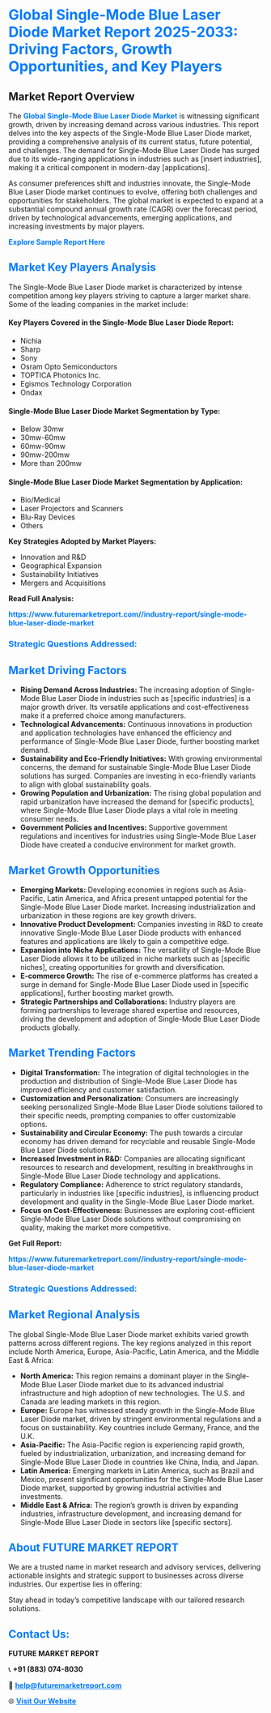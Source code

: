 <h1 style="color: #007BFF;">Global Single-Mode Blue Laser Diode Market Report 2025-2033: Driving Factors, Growth Opportunities, and Key Players</h1>

<section id="overview">
<h2>Market Report Overview</h2>
<p>The <a href="https://www.futuremarketreport.com//industry-report/single-mode-blue-laser-diode-market" style="color: #007BFF; text-decoration: none;"><strong>Global Single-Mode Blue Laser Diode Market</strong></a> is witnessing significant growth, driven by increasing demand across various industries. This report delves into the key aspects of the Single-Mode Blue Laser Diode market, providing a comprehensive analysis of its current status, future potential, and challenges. The demand for Single-Mode Blue Laser Diode has surged due to its wide-ranging applications in industries such as [insert industries], making it a critical component in modern-day [applications].</p>
<p>As consumer preferences shift and industries innovate, the Single-Mode Blue Laser Diode market continues to evolve, offering both challenges and opportunities for stakeholders. The global market is expected to expand at a substantial compound annual growth rate (CAGR) over the forecast period, driven by technological advancements, emerging applications, and increasing investments by major players.</p>
</section>

<section id="overview">
<p><a href="https://www.futuremarketreport.com//request-sample/reportId=60818" style="color: #007BFF; text-decoration: none;"><strong>Explore Sample Report Here</strong></a></p>
</section>

<section id="key-players">
<h2 style="color: #007BFF;">Market Key Players Analysis</h2>
<p>The Single-Mode Blue Laser Diode market is characterized by intense competition among key players striving to capture a larger market share. Some of the leading companies in the market include:</p>
<h4>Key Players Covered in the Single-Mode Blue Laser Diode Report:</h4>
<ul><li>Nichia</li><li>Sharp</li><li>Sony</li><li>Osram Opto Semiconductors</li><li>TOPTICA Photonics Inc.</li><li>Egismos Technology Corporation</li><li>Ondax</li></ul>
<h4>Single-Mode Blue Laser Diode Market Segmentation by Type:</h4>
<ul><li>Below 30mw</li><li>30mw-60mw</li><li>60mw-90mw</li><li>90mw-200mw</li><li>More than 200mw</li></ul>

<h4>Single-Mode Blue Laser Diode Market Segmentation by Application:</h4>
<ul><li>Bio/Medical</li><li>Laser Projectors and Scanners</li><li>Blu-Ray Devices</li><li>Others</li></ul>
<p><strong>Key Strategies Adopted by Market Players:</strong></p>
<ul>
<li>Innovation and R&D</li>
<li>Geographical Expansion</li>
<li>Sustainability Initiatives</li>
<li>Mergers and Acquisitions</li>
</ul>
</section>

<section>
<p><strong>Read Full Analysis: </strong></p><a href="https://www.futuremarketreport.com//industry-report/single-mode-blue-laser-diode-market" style="color: #007BFF; text-decoration: none;"><strong>https://www.futuremarketreport.com//industry-report/single-mode-blue-laser-diode-market</strong></a>
<h3 style="color: #007BFF;">Strategic Questions Addressed:</h3>
</section>

<section id="driving-factors">
<h2 style="color: #007BFF;">Market Driving Factors</h2>
<ul>
<li><strong>Rising Demand Across Industries:</strong> The increasing adoption of Single-Mode Blue Laser Diode in industries such as [specific industries] is a major growth driver. Its versatile applications and cost-effectiveness make it a preferred choice among manufacturers.</li>
<li><strong>Technological Advancements:</strong> Continuous innovations in production and application technologies have enhanced the efficiency and performance of Single-Mode Blue Laser Diode, further boosting market demand.</li>
<li><strong>Sustainability and Eco-Friendly Initiatives:</strong> With growing environmental concerns, the demand for sustainable Single-Mode Blue Laser Diode solutions has surged. Companies are investing in eco-friendly variants to align with global sustainability goals.</li>
<li><strong>Growing Population and Urbanization:</strong> The rising global population and rapid urbanization have increased the demand for [specific products], where Single-Mode Blue Laser Diode plays a vital role in meeting consumer needs.</li>
<li><strong>Government Policies and Incentives:</strong> Supportive government regulations and incentives for industries using Single-Mode Blue Laser Diode have created a conducive environment for market growth.</li>
</ul>
</section>

<section id="growth-opportunities">
<h2 style="color: #007BFF;">Market Growth Opportunities</h2>
<ul>
<li><strong>Emerging Markets:</strong> Developing economies in regions such as Asia-Pacific, Latin America, and Africa present untapped potential for the Single-Mode Blue Laser Diode market. Increasing industrialization and urbanization in these regions are key growth drivers.</li>
<li><strong>Innovative Product Development:</strong> Companies investing in R&D to create innovative Single-Mode Blue Laser Diode products with enhanced features and applications are likely to gain a competitive edge.</li>
<li><strong>Expansion into Niche Applications:</strong> The versatility of Single-Mode Blue Laser Diode allows it to be utilized in niche markets such as [specific niches], creating opportunities for growth and diversification.</li>
<li><strong>E-commerce Growth:</strong> The rise of e-commerce platforms has created a surge in demand for Single-Mode Blue Laser Diode used in [specific applications], further boosting market growth.</li>
<li><strong>Strategic Partnerships and Collaborations:</strong> Industry players are forming partnerships to leverage shared expertise and resources, driving the development and adoption of Single-Mode Blue Laser Diode products globally.</li>
</ul>
</section>

<section id="trending-factors">
<h2 style="color: #007BFF;">Market Trending Factors</h2>
<ul>
<li><strong>Digital Transformation:</strong> The integration of digital technologies in the production and distribution of Single-Mode Blue Laser Diode has improved efficiency and customer satisfaction.</li>
<li><strong>Customization and Personalization:</strong> Consumers are increasingly seeking personalized Single-Mode Blue Laser Diode solutions tailored to their specific needs, prompting companies to offer customizable options.</li>
<li><strong>Sustainability and Circular Economy:</strong> The push towards a circular economy has driven demand for recyclable and reusable Single-Mode Blue Laser Diode solutions.</li>
<li><strong>Increased Investment in R&D:</strong> Companies are allocating significant resources to research and development, resulting in breakthroughs in Single-Mode Blue Laser Diode technology and applications.</li>
<li><strong>Regulatory Compliance:</strong> Adherence to strict regulatory standards, particularly in industries like [specific industries], is influencing product development and quality in the Single-Mode Blue Laser Diode market.</li>
<li><strong>Focus on Cost-Effectiveness:</strong> Businesses are exploring cost-efficient Single-Mode Blue Laser Diode solutions without compromising on quality, making the market more competitive.</li>
</ul>
</section>

<section>
<p><strong>Get Full Report: </strong></p><a href="https://www.futuremarketreport.com//industry-report/single-mode-blue-laser-diode-market" style="color: #007BFF; text-decoration: none;"><strong>https://www.futuremarketreport.com//industry-report/single-mode-blue-laser-diode-market</strong></a>
<h3 style="color: #007BFF;">Strategic Questions Addressed:</h3>
</section>


<section id="regional-analysis">
<h2 style="color: #007BFF;">Market Regional Analysis</h2>
<p>The global Single-Mode Blue Laser Diode market exhibits varied growth patterns across different regions. The key regions analyzed in this report include North America, Europe, Asia-Pacific, Latin America, and the Middle East & Africa:</p>
<ul>
<li><strong>North America:</strong> This region remains a dominant player in the Single-Mode Blue Laser Diode market due to its advanced industrial infrastructure and high adoption of new technologies. The U.S. and Canada are leading markets in this region.</li>
<li><strong>Europe:</strong> Europe has witnessed steady growth in the Single-Mode Blue Laser Diode market, driven by stringent environmental regulations and a focus on sustainability. Key countries include Germany, France, and the U.K.</li>
<li><strong>Asia-Pacific:</strong> The Asia-Pacific region is experiencing rapid growth, fueled by industrialization, urbanization, and increasing demand for Single-Mode Blue Laser Diode in countries like China, India, and Japan.</li>
<li><strong>Latin America:</strong> Emerging markets in Latin America, such as Brazil and Mexico, present significant opportunities for the Single-Mode Blue Laser Diode market, supported by growing industrial activities and investments.</li>
<li><strong>Middle East & Africa:</strong> The region’s growth is driven by expanding industries, infrastructure development, and increasing demand for Single-Mode Blue Laser Diode in sectors like [specific sectors].</li>
</ul>
</section>

<footer>
<h2 style="color: #007BFF;">About FUTURE MARKET REPORT</h2>
<p>We are a trusted name in market research and advisory services, delivering actionable insights and strategic support to businesses across diverse industries. Our expertise lies in offering:</p>

<p>Stay ahead in today’s competitive landscape with our tailored research solutions.</p>

<h2 style="color: #007BFF;">Contact Us:</h2>
<p><strong>FUTURE MARKET REPORT</strong></p>
<p>📞 <strong>+91 (883) 074-8030</strong></p>
<p>📧 <strong><a href="mailto:help@futuremarketreport.com" style="color: #007BFF;">help@futuremarketreport.com</a></strong></p>
<p>🌐 <strong><a href="https://www.futuremarketreport.com/" style="color: #007BFF;">Visit Our Website</a></strong></p>
</footer>
